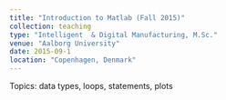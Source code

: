```yaml
---
title: "Introduction to Matlab (Fall 2015)"
collection: teaching
type: "Intelligent  & Digital Manufacturing, M.Sc."
venue: "Aalborg University"
date: 2015-09-1
location: "Copenhagen, Denmark"
---
```


Topics: data types, loops, statements, plots 
